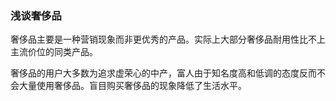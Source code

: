 ### 浅谈奢侈品

奢侈品主要是一种营销现象而非更优秀的产品。实际上大部分奢侈品耐用性比不上主流价位的同类产品。

奢侈品的用户大多数为追求虚荣心的中产，富人由于知名度高和低调的态度反而不会大量使用奢侈品。盲目购买奢侈品的现象降低了生活水平。
